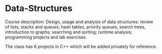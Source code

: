 # Data-Structures
Course description: Design, usage and analysis of data structures: review of lists, stacks and queues; hash tables, priority queues, search trees, introduction to graphs; searching and sorting; runtime analysis; programming projects and lab exercises.

The class has 6 projects in C++ which will be added privately for reference.
